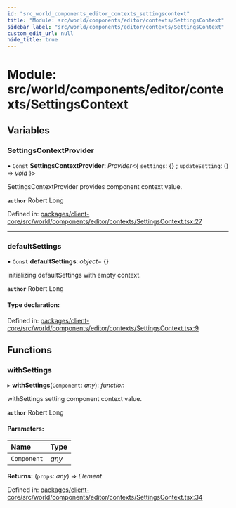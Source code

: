 ```yaml
---
id: "src_world_components_editor_contexts_settingscontext"
title: "Module: src/world/components/editor/contexts/SettingsContext"
sidebar_label: "src/world/components/editor/contexts/SettingsContext"
custom_edit_url: null
hide_title: true
---
```


# Module: src/world/components/editor/contexts/SettingsContext

## Variables

### SettingsContextProvider

• `Const` **SettingsContextProvider**: *Provider*<{ `settings`: {} ; `updateSetting`: () => *void*  }\>

SettingsContextProvider provides component context value.

**`author`** Robert Long

Defined in: [packages/client-core/src/world/components/editor/contexts/SettingsContext.tsx:27](https://github.com/xr3ngine/xr3ngine/blob/65dfcf39a/packages/client-core/src/world/components/editor/contexts/SettingsContext.tsx#L27)

___

### defaultSettings

• `Const` **defaultSettings**: *object*= {}

initializing defaultSettings with empty context.

**`author`** Robert Long

#### Type declaration:

Defined in: [packages/client-core/src/world/components/editor/contexts/SettingsContext.tsx:9](https://github.com/xr3ngine/xr3ngine/blob/65dfcf39a/packages/client-core/src/world/components/editor/contexts/SettingsContext.tsx#L9)

## Functions

### withSettings

▸ **withSettings**(`Component`: *any*): *function*

withSettings setting component context value.

**`author`** Robert Long

#### Parameters:

Name | Type |
:------ | :------ |
`Component` | *any* |

**Returns:** (`props`: *any*) => *Element*

Defined in: [packages/client-core/src/world/components/editor/contexts/SettingsContext.tsx:34](https://github.com/xr3ngine/xr3ngine/blob/65dfcf39a/packages/client-core/src/world/components/editor/contexts/SettingsContext.tsx#L34)
